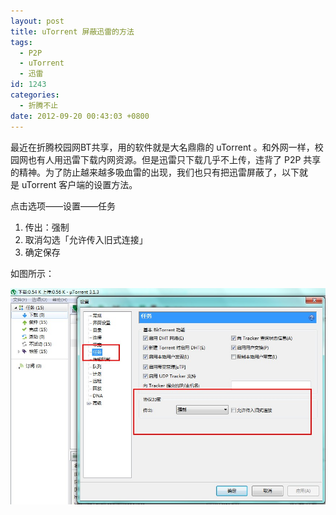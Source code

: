 ```yaml
---
layout: post
title: uTorrent 屏蔽迅雷的方法
tags:
  - P2P
  - uTorrent
  - 迅雷
id: 1243
categories:
  - 折腾不止
date: 2012-09-20 00:43:03 +0800
---
```


最近在折腾校园网BT共享，用的软件就是大名鼎鼎的 uTorrent 。和外网一样，校园网也有人用迅雷下载内网资源。但是迅雷只下载几乎不上传，违背了 P2P 共享的精神。为了防止越来越多吸血雷的出现，我们也只有把迅雷屏蔽了，以下就是 uTorrent 客户端的设置方法。

<!--more-->

点击选项——设置——任务

1.  传出：强制
2.  取消勾选「允许传入旧式连接」
3.  确定保存

如图所示：

![](/assets/utorrent.jpg)
